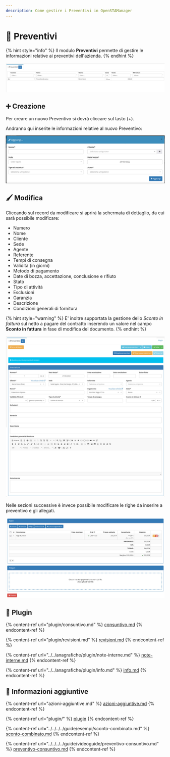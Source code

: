 ```yaml
---
description: Come gestire i Preventivi in OpenSTAManager
---
```


# 🧾 Preventivi

{% hint style="info" %}
Il modulo **Preventivi** permette di gestire le informazioni relative ai preventivi dell'azienda.
{% endhint %}

![](<../../../../.gitbook/assets/image (67) (1) (2).png>)

## ➕ Creazione

Per creare un nuovo Preventivo si dovrà cliccare sul tasto (+).

Andranno qui inserite le informazioni relative al nuovo Preventivo:

![](<../../../../.gitbook/assets/image (36) (1) (1) (1) (1) (1).png>)

## 🖌️ Modifica

Cliccando sul record da modificare si aprirà la schermata di dettaglio, da cui sarà possibile modificare:

* Numero
* Nome
* Cliente
* Sede
* Agente
* Referente
* Tempi di consegna
* Validità (in giorni)
* Metodo di pagamento
* Date di bozza, accettazione, conclusione e rifiuto
* Stato
* Tipo di attività
* Esclusioni
* Garanzia
* Descrizione
* Condizioni generali di fornitura

{% hint style="warning" %}
E' inoltre supportata la gestione dello _Sconto in fattura_ sul netto a pagare del contratto inserendo un valore nel campo **Sconto in fattura** in fase di modifica del documento.
{% endhint %}

![](<../../../../.gitbook/assets/1 (1).jpeg>)

Nelle sezioni successive è invece possibile modificare le righe da inserire a preventivo e gli allegati.

![](<../../../../.gitbook/assets/image (55) (1) (1) (2) (1) (1).png>)

## 🔧 Plugin

{% content-ref url="plugin/consuntivo.md" %}
[consuntivo.md](plugin/consuntivo.md)
{% endcontent-ref %}

{% content-ref url="plugin/revisioni.md" %}
[revisioni.md](plugin/revisioni.md)
{% endcontent-ref %}

{% content-ref url="../../anagrafiche/plugin/note-interne.md" %}
[note-interne.md](../../anagrafiche/plugin/note-interne.md)
{% endcontent-ref %}

{% content-ref url="../../anagrafiche/plugin/info.md" %}
[info.md](../../anagrafiche/plugin/info.md)
{% endcontent-ref %}

## 🔽 Informazioni aggiuntive

{% content-ref url="azioni-aggiuntive.md" %}
[azioni-aggiuntive.md](azioni-aggiuntive.md)
{% endcontent-ref %}

{% content-ref url="plugin/" %}
[plugin](plugin/)
{% endcontent-ref %}

{% content-ref url="../../../../guide/esempi/sconto-combinato.md" %}
[sconto-combinato.md](../../../../guide/esempi/sconto-combinato.md)
{% endcontent-ref %}

{% content-ref url="../../../../guide/videoguide/preventivo-consuntivo.md" %}
[preventivo-consuntivo.md](../../../../guide/videoguide/preventivo-consuntivo.md)
{% endcontent-ref %}
